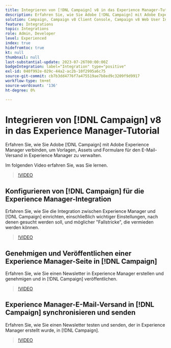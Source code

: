 ```yaml
---
title: Integrieren von [!DNL Campaign] v8 in das Experience Manager-Tutorial
description: Erfahren Sie, wie Sie Adobe [!DNL Campaign] mit Adobe Experience Manager verbinden, um Vorlagen, Assets und Formulare für E-Mail-Sendungen in Experience Manager zu verwalten.
solution: Campaign, Campaign v8 Client Console, Campaign v8 Web User Interface, Experience Manager
feature: Integrations
topic: Integrations
role: Admin, Developer
level: Experienced
index: true
hidefromtoc: true
kt: null
thumbnail: null
last-substantial-update: 2023-07-26T00:00:00Z
badgeIntegration: label="Integration" type="positive"
exl-id: 040f992e-029c-44a2-ac2b-10f2995a6c75
source-git-commit: cb7b3dd4776f7a475519ae7b8ed9c3209f9d9917
workflow-type: tm+mt
source-wordcount: '136'
ht-degree: 0%

---
```


# Integrieren von [!DNL Campaign] v8 in das Experience Manager-Tutorial

Erfahren Sie, wie Sie Adobe [!DNL Campaign] mit Adobe Experience Manager verbinden, um Vorlagen, Assets und Formulare für den E-Mail-Versand in Experience Manager zu verwalten.

Im folgenden Video erfahren Sie, was Sie lernen.

>[!VIDEO](https://video.tv.adobe.com/v/340319?quality=12&learn=on)

## Konfigurieren von [!DNL Campaign] für die Experience Manager-Integration

Erfahren Sie, wie Sie die Integration zwischen Experience Manager und [!DNL Campaign] einrichten, einschließlich wichtiger Einstellungen, nach denen gesucht werden soll, und möglicher &quot;Fallstricke&quot;, die vermieden werden können.

>[!VIDEO](https://video.tv.adobe.com/v/340121?quality=12&learn=on)

## Genehmigen und Veröffentlichen einer Experience Manager-Seite in [!DNL Campaign]

Erfahren Sie, wie Sie einen Newsletter in Experience Manager erstellen und genehmigen und in [!DNL Campaign] veröffentlichen.

>[!VIDEO](https://video.tv.adobe.com/v/340678?quality=12&learn=on)

## Experience Manager-E-Mail-Versand in [!DNL Campaign] synchronisieren und senden

Erfahren Sie, wie Sie einen Newsletter testen und senden, der in Experience Manager erstellt wurde, in [!DNL Campaign].

>[!VIDEO](https://video.tv.adobe.com/v/340151?quality=12&learn=on)
